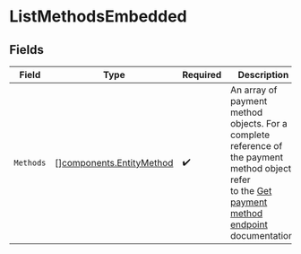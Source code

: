 # ListMethodsEmbedded


## Fields

| Field                                                                                                                                                            | Type                                                                                                                                                             | Required                                                                                                                                                         | Description                                                                                                                                                      |
| ---------------------------------------------------------------------------------------------------------------------------------------------------------------- | ---------------------------------------------------------------------------------------------------------------------------------------------------------------- | ---------------------------------------------------------------------------------------------------------------------------------------------------------------- | ---------------------------------------------------------------------------------------------------------------------------------------------------------------- |
| `Methods`                                                                                                                                                        | [][components.EntityMethod](../../models/components/entitymethod.md)                                                                                             | :heavy_check_mark:                                                                                                                                               | An array of payment method objects. For a complete<br/>reference of the payment method object, refer<br/>to the [Get payment method endpoint](get-method)<br/>documentation. |